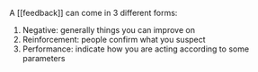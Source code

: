A [[feedback]] can come in 3 different forms:

1. Negative: generally things you can improve on
2. Reinforcement: people confirm what you suspect
3. Performance: indicate how you are acting according to some parameters